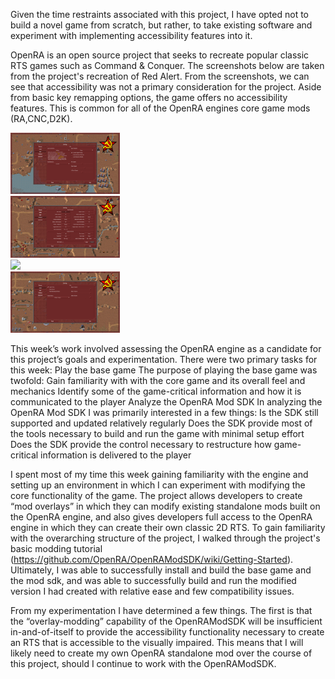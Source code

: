 Given the time restraints associated with this project, I have opted not to build a novel game from scratch, but rather, to take existing software and experiment with implementing accessibility features into it. 

OpenRA is an open source project that seeks to recreate popular classic RTS games such as Command & Conquer. The screenshots below are taken from the project's recreation of Red Alert. From the screenshots, we can see that accessibility was not a primary consideration for the project. Aside from basic key remapping options, the game offers no accessibility features. This is common for all of the OpenRA engines core game mods (RA,CNC,D2K). 

<img style="width:175px; text-align:center" src="https://github.com/atjohans/Project-Apricate/blob/gh-pages/assets/images/image1.png?raw=true"></img>
<br>
<img style="width:175px; text-align:center" src="https://github.com/atjohans/Project-Apricate/blob/gh-pages/assets/images/image2.png?raw=true"></img>
<br>
<img style="width:175px; text-align:center" src="https://github.com/atjohans/Project-Apricate/blob/gh-pages/assets/images/image3.png?raw=true"></img>
<br>
<img style="width:175px; text-align:center" src="https://github.com/atjohans/Project-Apricate/blob/gh-pages/assets/images/image4.png?raw=true"></img>


This week’s work involved assessing the OpenRA engine as a candidate for this project’s goals and experimentation. There were two primary tasks for this week:
Play the base game
The purpose of playing the base game was twofold: 
Gain familiarity with with the core game and its overall feel and mechanics 
Identify some of the game-critical information and how it is communicated to the player
Analyze the OpenRA Mod SDK 
In analyzing the OpenRA Mod SDK I was primarily interested in a few things: 
Is the SDK still supported and updated relatively regularly 
Does the SDK provide most of the tools necessary to build and run the game with minimal setup effort 
Does the SDK provide the control necessary to restructure how game-critical information is delivered to the player

I spent most of my time this week gaining familiarity with the engine and setting up an environment in which I can experiment with modifying the core functionality of the game. The project allows developers to create “mod overlays” in which they can modify existing standalone mods built on the OpenRA engine, and also gives developers full access to the OpenRA engine in which they can create their own classic 2D RTS. To gain familiarity with the overarching structure of the project, I walked through the project's basic modding tutorial (https://github.com/OpenRA/OpenRAModSDK/wiki/Getting-Started). Ultimately, I was able to successfully install and build the base game and the mod sdk, and was able to successfully build and run the modified version I had created with relative ease and few compatibility issues. 

From my experimentation I have determined a few things.  The first is that the “overlay-modding” capability of the OpenRAModSDK will be insufficient in-and-of-itself to provide the accessibility functionality necessary to create an RTS that is accessible to the visually impaired. This means that I will likely need to create my own OpenRA standalone mod over the course of this project, should I continue to work with the OpenRAModSDK. 
